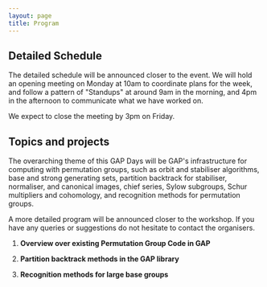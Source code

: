 ```yaml
---
layout: page
title: Program
---
```


## Detailed Schedule

The detailed schedule will be announced closer to the event. We will hold an
opening meeting on Monday at 10am to coordinate plans for the week, and follow a
pattern of "Standups" at around 9am in the morning, and 4pm in the afternoon to
communicate what we have worked on.

We expect to close the meeting by 3pm on Friday.

## Topics and projects

The overarching theme of this GAP Days will be GAP's infrastructure for
computing with permutation groups, such as orbit and stabiliser algorithms, base
and strong generating sets, partition backtrack for stabiliser, normaliser, and
canonical images, chief series, Sylow subgroups, Schur multipliers and
cohomology, and recognition methods for permutation groups.


A more detailed program will be announced closer to the workshop. If you have
any queries or suggestions do not hesitate to contact the organisers.

1. __Overview over existing Permutation Group Code in GAP__

2. __Partition backtrack methods in the GAP library__

3. __Recognition methods for large base groups__
